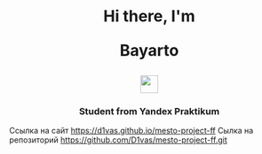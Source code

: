 <h1 align="center">Hi there, I'm <p>Bayarto</p> 
<img src="https://github.com/blackcater/blackcater/raw/main/images/Hi.gif" height="32"/></h1>
<h3 align="center">Student from Yandex Praktikum</h3>

Ссылка на сайт https://d1vas.github.io/mesto-project-ff
Сылка на репозиторий https://github.com/D1vas/mesto-project-ff.git
